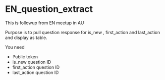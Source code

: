 # EN_question_extract
This is followup from EN meetup in AU

Purpose is to pull question response for is_new , first_action and last_action and display as table.

You need
* Public token
* is_new question ID
* first_action question ID
* last_action question ID

